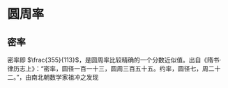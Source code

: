 # 圆周率

## 密率

密率即 $\frac{355}{113}$，是圆周率比较精确的一个分数近似值。出自《隋书·律历志上》：“密率，圆径一百一十三，圆周三百五十五。约率，圆径七，周二十二。”，由南北朝数学家祖冲之发现
